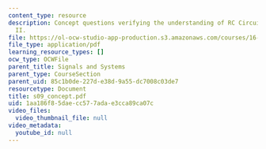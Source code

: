```yaml
---
content_type: resource
description: Concept questions verifying the understanding of RC Circuit Equations
  II.
file: https://ol-ocw-studio-app-production.s3.amazonaws.com/courses/16-01-unified-engineering-i-ii-iii-iv-fall-2005-spring-2006/1aa186f85daecc577adae3cca89ca07c_s09_concept.pdf
file_type: application/pdf
learning_resource_types: []
ocw_type: OCWFile
parent_title: Signals and Systems
parent_type: CourseSection
parent_uid: 85c1b0de-227d-e38d-9a55-dc7008c03de7
resourcetype: Document
title: s09_concept.pdf
uid: 1aa186f8-5dae-cc57-7ada-e3cca89ca07c
video_files:
  video_thumbnail_file: null
video_metadata:
  youtube_id: null
---
```

